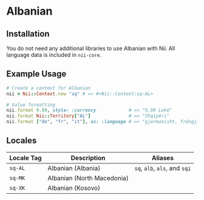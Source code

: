 <!-- This file has been generated. Source: languages/_template.md.erb -->

# Albanian

## Installation

You do not need any additional libraries to use Albanian with Nii.
All language data is included in `nii-core`.

## Example Usage

``` ruby
# Create a context for Albanian
nii = Nii::Context.new "sq" # => #<Nii::Context:sq-AL>

# Value formatting
nii.format 9.99, style: :currency            # => "9,99 Lekë"
nii.format Nii::Territory["AL"]              # => "Shqipëri"
nii.format ["de", "fr", "it"], as: :language # => "gjermanisht, frëngjisht dhe italisht"
```


## Locales

<table>
  <thead>
    <tr>
      <th>Locale Tag</th>
      <th>Description</th>
      <th>Aliases</th>
    </tr>
  </thead>
  <tbody>
    <tr>
      <td><code>sq-AL</code></td>
      <td>Albanian (Albania)</td>
      <td><code>sq</code>, <code>alb</code>, <code>als</code>, and <code>sqi</code></td>
    </tr>
    <tr>
      <td><code>sq-MK</code></td>
      <td>Albanian (North Macedonia)</td>
      <td></td>
    </tr>
    <tr>
      <td><code>sq-XK</code></td>
      <td>Albanian (Kosovo)</td>
      <td></td>
    </tr>
  </tbody>
</table>

